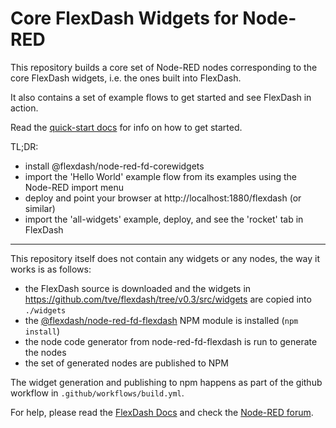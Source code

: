 Core FlexDash Widgets for Node-RED
==================================

This repository builds a core set of Node-RED nodes corresponding to the core FlexDash widgets,
i.e. the ones built into FlexDash.

It also contains a set of example flows to get started and see FlexDash in action.

Read the [quick-start docs](https://flexdash.github.io/docs/quick-start/) for info on how to get started.

TL;DR:
- install @flexdash/node-red-fd-corewidgets
- import the 'Hello World' example flow from its examples using the Node-RED import menu
- deploy and point your browser at http://localhost:1880/flexdash (or similar)
- import the 'all-widgets' example, deploy, and see the 'rocket' tab in FlexDash

---

This repository itself does not contain any widgets or any nodes, the way it works is as follows:
- the FlexDash source is downloaded and the widgets in
  https://github.com/tve/flexdash/tree/v0.3/src/widgets are copied into `./widgets`
- the [@flexdash/node-red-fd-flexdash](https://npmjs.org/package/@flexdash/node-red-flexdash)
  NPM module is installed (`npm install`)
- the node code generator from node-red-fd-flexdash is run to generate the nodes
- the set of generated nodes are published to NPM

The widget generation and publishing to npm happens as part of the github
workflow in `.github/workflows/build.yml`.

For help, please read the [FlexDash Docs](https://flexdash.github.io/docs)
and check the [Node-RED forum](https://discourse.nodered.org).
